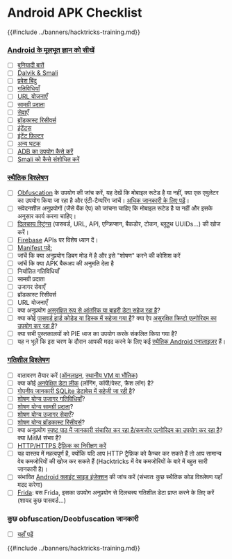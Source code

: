 # Android APK Checklist

{{#include ../banners/hacktricks-training.md}}


### [Android के मूलभूत ज्ञान को सीखें](android-app-pentesting/index.html#2-android-application-fundamentals)

- [ ] [बुनियादी बातें](android-app-pentesting/index.html#fundamentals-review)
- [ ] [Dalvik & Smali](android-app-pentesting/index.html#dalvik--smali)
- [ ] [प्रवेश बिंदु](android-app-pentesting/index.html#application-entry-points)
- [ ] [गतिविधियाँ](android-app-pentesting/index.html#launcher-activity)
- [ ] [URL योजनाएँ](android-app-pentesting/index.html#url-schemes)
- [ ] [सामग्री प्रदाता](android-app-pentesting/index.html#services)
- [ ] [सेवाएँ](android-app-pentesting/index.html#services-1)
- [ ] [ब्रॉडकास्ट रिसीवर्स](android-app-pentesting/index.html#broadcast-receivers)
- [ ] [इंटेंट्स](android-app-pentesting/index.html#intents)
- [ ] [इंटेंट फ़िल्टर](android-app-pentesting/index.html#intent-filter)
- [ ] [अन्य घटक](android-app-pentesting/index.html#other-app-components)
- [ ] [ADB का उपयोग कैसे करें](android-app-pentesting/index.html#adb-android-debug-bridge)
- [ ] [Smali को कैसे संशोधित करें](android-app-pentesting/index.html#smali)

### [स्थैतिक विश्लेषण](android-app-pentesting/index.html#static-analysis)

- [ ] [Obfuscation](android-checklist.md#some-obfuscation-deobfuscation-information) के उपयोग की जांच करें, यह देखें कि मोबाइल रूटेड है या नहीं, क्या एक एमुलेटर का उपयोग किया जा रहा है और एंटी-टैम्परिंग जांचें। [अधिक जानकारी के लिए पढ़ें](android-app-pentesting/index.html#other-checks)।
- [ ] संवेदनशील अनुप्रयोगों (जैसे बैंक ऐप) को जांचना चाहिए कि मोबाइल रूटेड है या नहीं और इसके अनुसार कार्य करना चाहिए।
- [ ] [दिलचस्प स्ट्रिंग्स](android-app-pentesting/index.html#looking-for-interesting-info) (पासवर्ड, URL, API, एन्क्रिप्शन, बैकडोर, टोकन, ब्लूटूथ UUIDs...) की खोज करें।
- [ ] [Firebase](android-app-pentesting/index.html#firebase) APIs पर विशेष ध्यान दें।
- [ ] [Manifest पढ़ें:](android-app-pentesting/index.html#basic-understanding-of-the-application-manifest-xml)
- [ ] जांचें कि क्या अनुप्रयोग डिबग मोड में है और इसे "शोषण" करने की कोशिश करें
- [ ] जांचें कि क्या APK बैकअप की अनुमति देता है
- [ ] निर्यातित गतिविधियाँ
- [ ] सामग्री प्रदाता
- [ ] उजागर सेवाएँ
- [ ] ब्रॉडकास्ट रिसीवर्स
- [ ] URL योजनाएँ
- [ ] क्या अनुप्रयोग [असुरक्षित रूप से आंतरिक या बाहरी डेटा सहेज रहा है](android-app-pentesting/index.html#insecure-data-storage)?
- [ ] क्या कोई [पासवर्ड हार्ड कोडेड या डिस्क में सहेजा गया है](android-app-pentesting/index.html#poorkeymanagementprocesses)? क्या ऐप [असुरक्षित क्रिप्टो एल्गोरिदम का उपयोग कर रहा है](android-app-pentesting/index.html#useofinsecureandordeprecatedalgorithms)?
- [ ] क्या सभी पुस्तकालयों को PIE ध्वज का उपयोग करके संकलित किया गया है?
- [ ] यह न भूलें कि इस चरण के दौरान आपकी मदद करने के लिए कई [स्थैतिक Android एनालाइज़र](android-app-pentesting/index.html#automatic-analysis) हैं।

### [गतिशील विश्लेषण](android-app-pentesting/index.html#dynamic-analysis)

- [ ] वातावरण तैयार करें ([ऑनलाइन](android-app-pentesting/index.html#online-dynamic-analysis), [स्थानीय VM या भौतिक](android-app-pentesting/index.html#local-dynamic-analysis))
- [ ] क्या कोई [अनपेक्षित डेटा लीक](android-app-pentesting/index.html#unintended-data-leakage) (लॉगिंग, कॉपी/पेस्ट, क्रैश लॉग) है?
- [ ] [गोपनीय जानकारी SQLite डेटाबेस में सहेजी जा रही है](android-app-pentesting/index.html#sqlite-dbs)?
- [ ] [शोषण योग्य उजागर गतिविधियाँ](android-app-pentesting/index.html#exploiting-exported-activities-authorisation-bypass)?
- [ ] [शोषण योग्य सामग्री प्रदाता](android-app-pentesting/index.html#exploiting-content-providers-accessing-and-manipulating-sensitive-information)?
- [ ] [शोषण योग्य उजागर सेवाएँ](android-app-pentesting/index.html#exploiting-services)?
- [ ] [शोषण योग्य ब्रॉडकास्ट रिसीवर्स](android-app-pentesting/index.html#exploiting-broadcast-receivers)?
- [ ] क्या अनुप्रयोग [स्पष्ट पाठ में जानकारी संचारित कर रहा है/कमजोर एल्गोरिदम का उपयोग कर रहा है](android-app-pentesting/index.html#insufficient-transport-layer-protection)? क्या MitM संभव है?
- [ ] [HTTP/HTTPS ट्रैफ़िक का निरीक्षण करें](android-app-pentesting/index.html#inspecting-http-traffic)
- [ ] यह वास्तव में महत्वपूर्ण है, क्योंकि यदि आप HTTP ट्रैफ़िक को कैप्चर कर सकते हैं तो आप सामान्य वेब कमजोरियों की खोज कर सकते हैं (Hacktricks में वेब कमजोरियों के बारे में बहुत सारी जानकारी है)।
- [ ] संभावित [Android क्लाइंट साइड इंजेक्शन](android-app-pentesting/index.html#android-client-side-injections-and-others) की जांच करें (संभवतः कुछ स्थैतिक कोड विश्लेषण यहाँ मदद करेगा)
- [ ] [Frida](android-app-pentesting/index.html#frida): बस Frida, इसका उपयोग अनुप्रयोग से दिलचस्प गतिशील डेटा प्राप्त करने के लिए करें (शायद कुछ पासवर्ड...)

### कुछ obfuscation/Deobfuscation जानकारी

- [ ] [यहाँ पढ़ें](android-app-pentesting/index.html#obfuscating-deobfuscating-code)


{{#include ../banners/hacktricks-training.md}}
